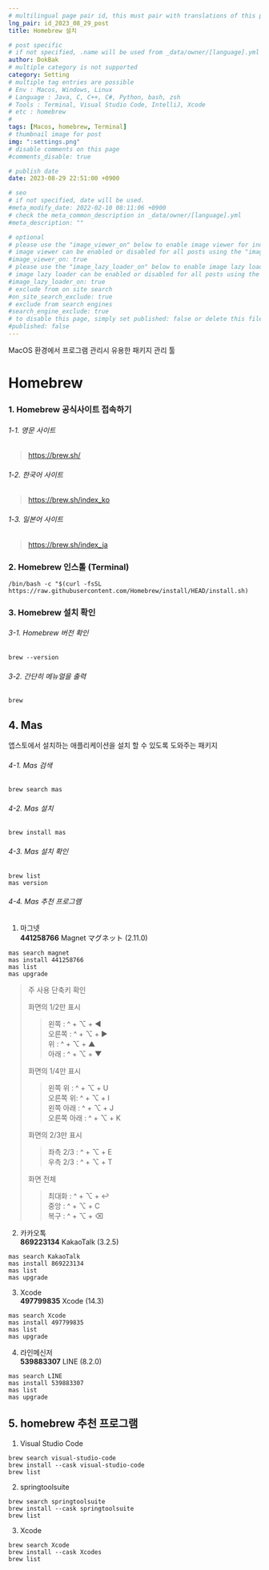 ```yaml
---
# multilingual page pair id, this must pair with translations of this page. (This name must be unique)
lng_pair: id_2023_08_29_post
title: Homebrew 설치

# post specific
# if not specified, .name will be used from _data/owner/[language].yml
author: DokBak
# multiple category is not supported
category: Setting
# multiple tag entries are possible
# Env : Macos, Windows, Linux
# Language : Java, C, C++, C#, Python, bash, zsh
# Tools : Terminal, Visual Studio Code, IntelliJ, Xcode
# etc : homebrew
#
tags: [Macos, homebrew, Terminal]
# thumbnail image for post
img: ":settings.png"
# disable comments on this page
#comments_disable: true

# publish date
date: 2023-08-29 22:51:00 +0900

# seo
# if not specified, date will be used.
#meta_modify_date: 2022-02-10 08:11:06 +0900
# check the meta_common_description in _data/owner/[language].yml
#meta_description: ""

# optional
# please use the "image_viewer_on" below to enable image viewer for individual pages or posts (_posts/ or [language]/_posts folders).
# image viewer can be enabled or disabled for all posts using the "image_viewer_posts: true" setting in _data/conf/main.yml.
#image_viewer_on: true
# please use the "image_lazy_loader_on" below to enable image lazy loader for individual pages or posts (_posts/ or [language]/_posts folders).
# image lazy loader can be enabled or disabled for all posts using the "image_lazy_loader_posts: true" setting in _data/conf/main.yml.
#image_lazy_loader_on: true
# exclude from on site search
#on_site_search_exclude: true
# exclude from search engines
#search_engine_exclude: true
# to disable this page, simply set published: false or delete this file
#published: false
---
```


<!-- outline-start -->

MacOS 환경에서 프로그램 관리시 유용한 패키지 관리 툴

<!-- outline-end -->

# Homebrew
### 1. Homebrew 공식사이트 접속하기
###### 1-1. 영문 사이트
> https://brew.sh/
###### 1-2. 한국어 사이트
> https://brew.sh/index_ko
###### 1-3. 일본어 사이트
> https://brew.sh/index_ja
### 2. Homebrew 인스톨 (Terminal)
```    
/bin/bash -c "$(curl -fsSL https://raw.githubusercontent.com/Homebrew/install/HEAD/install.sh)
```
### 3. Homebrew 설치 확인 
###### 3-1. Homebrew 버전 확인
```
brew --version
```
###### 3-2. 간단히 메뉴얼을 출력
```
brew
```

## 4. Mas
앱스토에서 설치하는 애플리케이션을 설치 할 수 있도록 도와주는 패키지
###### 4-1. Mas 검색
```
brew search mas
```
###### 4-2. Mas 설치
```
brew install mas
```
###### 4-3. Mas 설치 확인
```
brew list
mas version
```
###### 4-4. Mas 추천 프로그램

1) 마그넷  
**441258766** Magnet マグネット (2.11.0)

```
mas search magnet
mas install 441258766
mas list
mas upgrade
```

> 주 사용 단축키 확인   
> 
> 화면의 1/2만 표시  
>> 왼쪽 : ^ + ⌥ + ◀︎  
>> 오른쪽 : ^ + ⌥ + ▶︎  
>> 위 : ^ + ⌥ + ▲  
>> 아래 : ^ + ⌥ + ▼  
>
> 화면의 1/4만 표시  
>> 왼쪽 위 : ^ + ⌥ + U  
>> 오른쪽 위: ^ + ⌥ + I  
>> 왼쪽 아래 : ^ + ⌥ + J  
>> 오른쪽 아래 : ^ + ⌥ + K  
>
> 화면의 2/3만 표시  
>> 좌측 2/3 : ^ + ⌥ + E  
>> 우측 2/3 : ^ + ⌥ + T  
>
> 화면 전체  
>> 최대화 : ^ + ⌥ + ↩︎  
>> 중앙 : ^ + ⌥ + C  
>> 복구 : ^ + ⌥ + ⌫  

2) 카카오톡  
**869223134**  KakaoTalk (3.2.5)

```
mas search KakaoTalk
mas install 869223134
mas list
mas upgrade
```
3) Xcode  
**497799835** Xcode (14.3)

```
mas search Xcode
mas install 497799835
mas list
mas upgrade
```
4) 라인메신저  
**539883307** LINE (8.2.0)

```
mas search LINE
mas install 539883307
mas list
mas upgrade
```
## 5. homebrew 추천 프로그램
1) Visual Studio Code
```
brew search visual-studio-code
brew install --cask visual-studio-code
brew list
```
2) springtoolsuite
```
brew search springtoolsuite
brew install --cask springtoolsuite
brew list
```
3) Xcode
```
brew search Xcode
brew install --cask Xcodes
brew list
```
